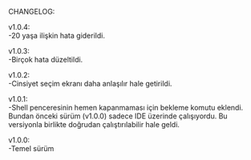 CHANGELOG:  
  
v1.0.4:  
 -20 yaşa ilişkin hata giderildi.  
   
v1.0.3:  
 -Birçok hata düzeltildi.  
  
v1.0.2:  
 -Cinsiyet seçim ekranı daha anlaşılır hale getirildi.  
  
v1.0.1:  
 -Shell penceresinin hemen kapanmaması için bekleme komutu eklendi. Bundan önceki sürüm (v1.0.0) sadece IDE üzerinde çalışıyordu. Bu versiyonla birlikte doğrudan çalıştırılabilir hale geldi.  
   
 v1.0.0:  
  -Temel sürüm
